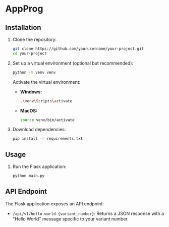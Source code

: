 # AppProg

## Installation

1. Clone the repository:

    ```bash
    git clone https://github.com/yourusername/your-project.git
    cd your-project
    ```

2. Set up a virtual environment (optional but recommended):

    ```bash
    python -m venv venv
    ```

    Activate the virtual environment:

    - **Windows:**
      ```bash
      .\venv\Scripts\activate
      ```
    - **MacOS:**
      ```bash
      source venv/bin/activate
      ```

3. Download dependencies:

    ```bash
    pip install -r requirements.txt
    ```

## Usage

1. Run the Flask application:

    ```bash
    python main.py
    ```

## API Endpoint

The Flask application exposes an API endpoint:

- `/api/v1/hello-world-{variant_number}`: Returns a JSON response with a "Hello World" message specific to your variant number.
